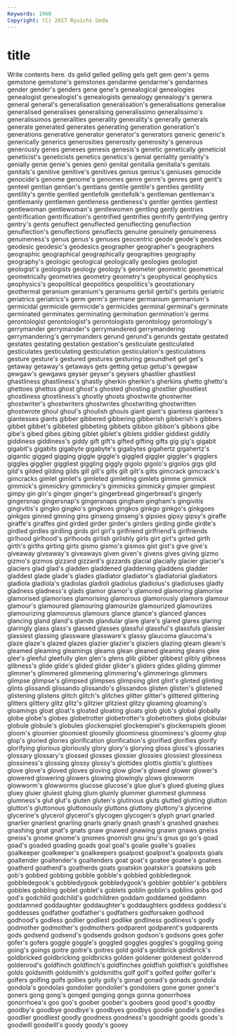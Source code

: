 ```yaml
---
Keywords: 1960 
Copyright: (C) 2017 Ryuichi Ueda
---
```


# title

Write contents here.
ds gelid gelled gelling gels gelt gem gem's gems
gemstone gemstone's gemstones gendarme gendarme's gendarmes gender gender's genders gene
gene's genealogical genealogies genealogist genealogist's genealogists genealogy genealogy's genera general
general's generalisation generalisation's generalisations generalise generalised generalises generalising generalissimo generalissimo's
generalissimos generalities generality generality's generally generals generate generated generates generating
generation generation's generations generative generator generator's generators generic generic's generically
generics generosities generosity generosity's generous generously genes geneses genesis genesis's
genetic genetically geneticist geneticist's geneticists genetics genetics's genial geniality geniality's
genially genie genie's genies genii genital genitalia genitalia's genitals genitals's
genitive genitive's genitives genius genius's geniuses genocide genocide's genome genome's
genomes genre genre's genres gent gent's genteel gentian gentian's gentians
gentile gentile's gentiles gentility gentility's gentle gentled gentlefolk gentlefolk's gentleman
gentleman's gentlemanly gentlemen gentleness gentleness's gentler gentles gentlest gentlewoman gentlewoman's
gentlewomen gentling gently gentries gentrification gentrification's gentrified gentrifies gentrify gentrifying
gentry gentry's gents genuflect genuflected genuflecting genuflection genuflection's genuflections genuflects
genuine genuinely genuineness genuineness's genus genus's genuses geocentric geode geode's
geodes geodesic geodesic's geodesics geographer geographer's geographers geographic geographical geographically
geographies geography geography's geologic geological geologically geologies geologist geologist's geologists
geology geology's geometer geometric geometrical geometrically geometries geometry geometry's geophysical
geophysics geophysics's geopolitical geopolitics geopolitics's geostationary geothermal geranium geranium's geraniums
gerbil gerbil's gerbils geriatric geriatrics geriatrics's germ germ's germane germanium
germanium's germicidal germicide germicide's germicides germinal germinal's germinate germinated germinates
germinating germination germination's germs gerontologist gerontologist's gerontologists gerontology gerontology's gerrymander
gerrymander's gerrymandered gerrymandering gerrymandering's gerrymanders gerund gerund's gerunds gestate gestated
gestates gestating gestation gestation's gesticulate gesticulated gesticulates gesticulating gesticulation gesticulation's
gesticulations gesture gesture's gestured gestures gesturing gesundheit get get's getaway
getaway's getaways gets getting getup getup's gewgaw gewgaw's gewgaws geyser
geyser's geysers ghastlier ghastliest ghastliness ghastliness's ghastly gherkin gherkin's gherkins
ghetto ghetto's ghettoes ghettos ghost ghost's ghosted ghosting ghostlier ghostliest
ghostliness ghostliness's ghostly ghosts ghostwrite ghostwriter ghostwriter's ghostwriters ghostwrites ghostwriting
ghostwritten ghostwrote ghoul ghoul's ghoulish ghouls giant giant's giantess giantess's
giantesses giants gibber gibbered gibbering gibberish gibberish's gibbers gibbet gibbet's
gibbeted gibbeting gibbets gibbon gibbon's gibbons gibe gibe's gibed gibes
gibing giblet giblet's giblets giddier giddiest giddily giddiness giddiness's giddy
gift gift's gifted gifting gifts gig gig's gigabit gigabit's gigabits
gigabyte gigabyte's gigabytes gigahertz gigahertz's gigantic gigged gigging giggle giggle's
giggled giggler giggler's gigglers giggles gigglier giggliest giggling giggly gigolo
gigolo's gigolos gigs gild gild's gilded gilding gilds gill gill's
gills gilt gilt's gilts gimcrack gimcrack's gimcracks gimlet gimlet's gimleted
gimleting gimlets gimme gimmick gimmick's gimmickry gimmickry's gimmicks gimmicky gimpier
gimpiest gimpy gin gin's ginger ginger's gingerbread gingerbread's gingerly gingersnap
gingersnap's gingersnaps gingham gingham's gingivitis gingivitis's gingko gingko's gingkoes gingkos
ginkgo ginkgo's ginkgoes ginkgos ginned ginning gins ginseng ginseng's gipsies
gipsy gipsy's giraffe giraffe's giraffes gird girded girder girder's girders
girding girdle girdle's girdled girdles girdling girds girl girl's girlfriend
girlfriend's girlfriends girlhood girlhood's girlhoods girlish girlishly girls girt girt's
girted girth girth's girths girting girts gismo gismo's gismos gist
gist's give give's giveaway giveaway's giveaways given given's givens gives
giving gizmo gizmo's gizmos gizzard gizzard's gizzards glacial glacially glacier
glacier's glaciers glad glad's gladden gladdened gladdening gladdens gladder gladdest
glade glade's glades gladiator gladiator's gladiatorial gladiators gladiola gladiola's gladiolas
gladioli gladiolus gladiolus's gladioluses gladly gladness gladness's glads glamor glamor's
glamored glamoring glamorise glamorised glamorises glamorising glamorous glamorously glamors glamour
glamour's glamoured glamouring glamourize glamourized glamourizes glamourizing glamourous glamours glance
glance's glanced glances glancing gland gland's glands glandular glare glare's
glared glares glaring glaringly glass glass's glassed glasses glassful glassful's
glassfuls glassier glassiest glassing glassware glassware's glassy glaucoma glaucoma's glaze
glaze's glazed glazes glazier glazier's glaziers glazing gleam gleam's gleamed
gleaming gleamings gleams glean gleaned gleaning gleans glee glee's gleeful
gleefully glen glen's glens glib glibber glibbest glibly glibness glibness's
glide glide's glided glider glider's gliders glides gliding glimmer glimmer's
glimmered glimmering glimmering's glimmerings glimmers glimpse glimpse's glimpsed glimpses glimpsing
glint glint's glinted glinting glints glissandi glissando glissando's glissandos glisten
glisten's glistened glistening glistens glitch glitch's glitches glitter glitter's glittered
glittering glitters glittery glitz glitz's glitzier glitziest glitzy gloaming gloaming's
gloamings gloat gloat's gloated gloating gloats glob glob's global globally
globe globe's globes globetrotter globetrotter's globetrotters globs globular globule globule's
globules glockenspiel glockenspiel's glockenspiels gloom gloom's gloomier gloomiest gloomily gloominess
gloominess's gloomy glop glop's gloried glories glorification glorification's glorified glorifies
glorify glorifying glorious gloriously glory glory's glorying gloss gloss's glossaries
glossary glossary's glossed glosses glossier glossies glossiest glossiness glossiness's glossing
glossy glossy's glottides glottis glottis's glottises glove glove's gloved gloves
gloving glow glow's glowed glower glower's glowered glowering glowers glowing
glowingly glows glowworm glowworm's glowworms glucose glucose's glue glue's glued
glueing glues gluey gluier gluiest gluing glum glumly glummer glummest
glumness glumness's glut glut's gluten gluten's glutinous gluts glutted glutting
glutton glutton's gluttonous gluttonously gluttons gluttony gluttony's glycerine glycerine's glycerol
glycerol's glycogen glycogen's glyph gnarl gnarled gnarlier gnarliest gnarling gnarls
gnarly gnash gnash's gnashed gnashes gnashing gnat gnat's gnats gnaw
gnawed gnawing gnawn gnaws gneiss gneiss's gnome gnome's gnomes gnomish
gnu gnu's gnus go go's goad goad's goaded goading goads
goal goal's goalie goalie's goalies goalkeeper goalkeeper's goalkeepers goalpost goalpost's
goalposts goals goaltender goaltender's goaltenders goat goat's goatee goatee's goatees
goatherd goatherd's goatherds goats goatskin goatskin's goatskins gob gob's gobbed
gobbing gobble gobble's gobbled gobbledegook gobbledegook's gobbledygook gobbledygook's gobbler gobbler's
gobblers gobbles gobbling goblet goblet's goblets goblin goblin's goblins gobs
god god's godchild godchild's godchildren goddam goddamed goddamn goddamned goddaughter
goddaughter's goddaughters goddess goddess's goddesses godfather godfather's godfathers godforsaken godhood
godhood's godless godlier godliest godlike godliness godliness's godly godmother godmother's
godmothers godparent godparent's godparents gods godsend godsend's godsends godson godson's
godsons goes gofer gofer's gofers goggle goggle's goggled goggles goggles's
goggling going going's goings goitre goitre's goitres gold gold's goldbrick
goldbrick's goldbricked goldbricking goldbricks golden goldener goldenest goldenrod goldenrod's goldfinch
goldfinch's goldfinches goldfish goldfish's goldfishes golds goldsmith goldsmith's goldsmiths golf
golf's golfed golfer golfer's golfers golfing golfs gollies golly golly's
gonad gonad's gonads gondola gondola's gondolas gondolier gondolier's gondoliers gone
goner goner's goners gong gong's gonged gonging gongs gonna gonorrhoea
gonorrhoea's goo goo's goober goober's goobers good good's goodby goodby's
goodbye goodbye's goodbyes goodbys goodie goodie's goodies goodlier goodliest goodly
goodness goodness's goodnight goods goods's goodwill goodwill's goody goody's gooey
